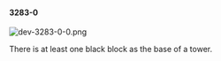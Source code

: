 #### 3283-0
![dev-3283-0-0.png](https://github.com/lil-lab/nlvr/raw/master/nlvr/dev/images/1/dev-3283-0-0.png "dev-3283-0-0.png")

There is at least one black block as the base of a tower.